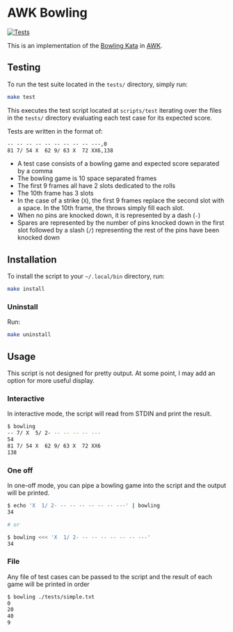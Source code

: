# AWK Bowling

[![Tests](https://github.com/holtkampjs/awk-bowling/actions/workflows/main.yml/badge.svg)](https://github.com/holtkampjs/awk-bowling/actions)

This is an implementation of the [Bowling Kata](https://codingdojo.org/kata/Bowling/) in [AWK](https://en.wikipedia.org/wiki/AWK).

## Testing

To run the test suite located in the `tests/` directory, simply run:

```bash
make test
```

This executes the test script located at `scripts/test` iterating over the files in the `tests/` directory evaluating each test case for its expected score.

Tests are written in the format of:

```txt
-- -- -- -- -- -- -- -- -- ---,0
81 7/ 54 X  62 9/ 63 X  72 XX6,138
```

- A test case consists of a bowling game and expected score separated by a comma
- The bowling game is 10 space separated frames
- The first 9 frames all have 2 slots dedicated to the rolls
- The 10th frame has 3 slots
- In the case of a strike (`X`), the first 9 frames replace the second slot with a space. In the 10th frame, the throws simply fill each slot.
- When no pins are knocked down, it is represented by a dash (`-`)
- Spares are represented by the number of pins knocked down in the first slot followed by a slash (`/`) representing the rest of the pins have been knocked down

## Installation

To install the script to your `~/.local/bin` directory, run:

```bash
make install
```

### Uninstall

Run:

```bash
make uninstall
```

## Usage

This script is not designed for pretty output. At some point, I may add an option for more useful display.

### Interactive

In interactive mode, the script will read from STDIN and print the result.

```bash
$ bowling
-- 7/ X  5/ 2- -- -- -- -- ---
54
81 7/ 54 X  62 9/ 63 X  72 XX6
138
```

### One off

In one-off mode, you can pipe a bowling game into the script and the output will be printed.

```bash
$ echo 'X  1/ 2- -- -- -- -- -- -- ---' | bowling
34

# or

$ bowling <<< 'X  1/ 2- -- -- -- -- -- -- ---' 
34
```

### File

Any file of test cases can be passed to the script and the result of each game will be printed in order

```bash
$ bowling ./tests/simple.txt
0
20
40
9
```
